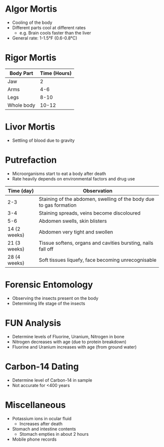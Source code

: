 # Algor Mortis
- Cooling of the body
- Different parts cool at different rates
	- e.g. Brain cools faster than the liver
- General rate: 1-1.5°F (0.6-0.8°C)
# Rigor Mortis
| Body Part  | Time (Hours) |
| ---------- | ------------ |
| Jaw        | 2            |
| Arms       | 4-6          |
| Legs       | 8-10         |
| Whole body | 10-12        |
# Livor Mortis
- Settling of blood due to gravity
# Putrefaction
- Microorganisms start to eat a body after death
- Rate heavily depends on environmental factors and drug use

| Time (day)   | Observation                                                        |
| ------------ | ------------------------------------------------------------------ |
| 2-3          | Staining of the abdomen, swelling of the body due to gas formation |
| 3-4          | Staining spreads, veins become discoloured                         |
| 5-6          | Abdomen swells, skin blisters                                      |
| 14 (2 weeks) | Abdomen very tight and swollen                                     |
| 21 (3 weeks) | Tissue softens, organs and cavities bursting, nails fall off       |
| 28 (4 weeks) | Soft tissues liquefy, face becoming unrecognisable                 |
# Forensic Entomology
- Observing the insects present on the body
- Determining life stage of the insects
# FUN Analysis
- Determine levels of Fluorine, Uranium, Nitrogen in bone
- Nitrogen decreases with age (due to protein breakdown)
- Fluorine and Uranium increases with age (from ground water)
# Carbon-14 Dating
- Determine level of Carbon-14 in sample
- Not accurate for <400 years
# Miscellaneous
- Potassium ions in ocular fluid
	- Increases after death
- Stomach and intestine contents
	- Stomach empties in about 2 hours
- Mobile phone records